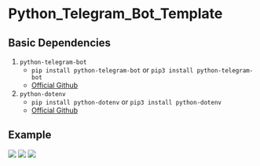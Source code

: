 # Python_Telegram_Bot_Template

## Basic Dependencies
1. `python-telegram-bot`
    - `pip install python-telegram-bot` or `pip3 install python-telegram-bot`
    - [Official Github](https://github.com/python-telegram-bot/python-telegram-bot)
2. `python-dotenv`
    - `pip install python-dotenv` or `pip3 install python-dotenv`
    - [Official Github](https://github.com/theskumar/python-dotenv)

## Example
![](https://i.imgur.com/dtXnNNL.jpg)
![](https://i.imgur.com/3VzH6Tz.jpg)
![](https://i.imgur.com/WuVH85X.jpg)